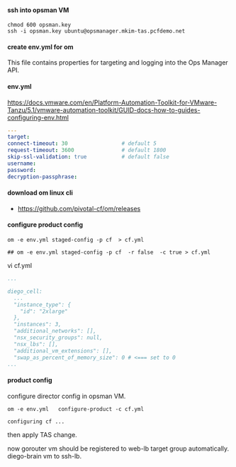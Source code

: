 
#### ssh into opsman VM
```
chmod 600 opsman.key 
ssh -i opsman.key ubuntu@opsmanager.mkim-tas.pcfdemo.net

```
####  create env.yml for om
This file contains properties for targeting and logging into the Ops Manager API. 
#### env.yml
https://docs.vmware.com/en/Platform-Automation-Toolkit-for-VMware-Tanzu/5.1/vmware-automation-toolkit/GUID-docs-how-to-guides-configuring-env.html

``` yaml
---
target:
connect-timeout: 30                 # default 5
request-timeout: 3600               # default 1800
skip-ssl-validation: true           # default false
username: 
password: 
decryption-passphrase: 
```

#### download om linux cli
- https://github.com/pivotal-cf/om/releases

#### configure product config 
```
om -e env.yml staged-config -p cf  > cf.yml
```

```
## om -e env.yml staged-config -p cf  -r false  -c true > cf.yml
```
vi cf.yml

``` yaml
...

diego_cell:
  ...
  "instance_type": {
    "id": "2xlarge"
  },
  "instances": 3, 
  "additional_networks": [],
  "nsx_security_groups": null,
  "nsx_lbs": [],
  "additional_vm_extensions": [],
  "swap_as_percent_of_memory_size": 0 # <=== set to 0
...

```
#### product config 
configure  director config in opsman VM.
```
om -e env.yml   configure-product -c cf.yml
```
```
configuring cf ...
```
then apply TAS change. 

now gorouter vm should be registered to web-lb target group automatically. diego-brain vm  to ssh-lb.



